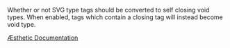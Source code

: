 Whether or not SVG type tags should be converted to self closing void  types. When enabled, tags which contain a closing tag will instead become void type.


[Æsthetic Documentation](https://aesthetic.js.org/rules/markup/selfCloseSVG/)
